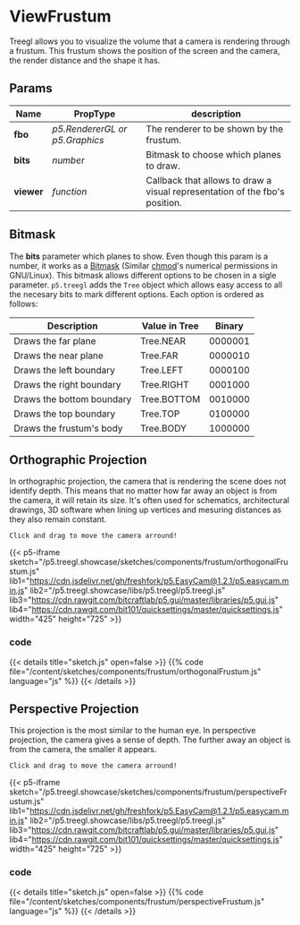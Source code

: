 # ViewFrustum

Treegl allows you to visualize the volume that a camera is rendering through a frustum. This frustum shows the position of the screen and the camera, the render distance and the shape it has.

## Params

| Name | PropType | description |
| ----------- | ----------- | ----------- |
| **fbo** | *p5.RendererGL or p5.Graphics* | The renderer to be shown by the frustum. |
| **bits** | *number* | Bitmask to choose which planes to draw. |
| **viewer** | *function* | Callback that allows to draw a visual representation of the fbo's position. |

## Bitmask

The **bits** parameter which planes to show. Even though this param is a number, it works as a [Bitmask](https://en.wikipedia.org/wiki/Mask_(computing)) (Similar [chmod](https://en.wikipedia.org/wiki/Chmod#Numerical_permissions)'s numerical permissions in GNU/Linux). This bitmask allows different options to be chosen in a sigle parameter. `p5.treegl` adds the `Tree` object which allows easy access to all the necesary bits to mark different options. Each option is ordered as follows: 

| Description | Value in Tree | Binary | 
| ----------- | ----------- | ----------- | 
| Draws the far plane | Tree.NEAR | 0000001 | 
| Draws the near plane | Tree.FAR | 0000010 | 
| Draws the left boundary | Tree.LEFT | 0000100 | 
| Draws the right boundary | Tree.RIGHT | 0001000 | 
| Draws the bottom boundary | Tree.BOTTOM | 0010000 | 
| Draws the top boundary | Tree.TOP | 0100000 | 
| Draws the frustum's body | Tree.BODY | 1000000 | 

## Orthographic Projection

In orthographic projection, the camera that is rendering the scene does not identify depth. This means that no matter how far away an object is from the camera, it will retain its size. It's often used for schematics, architectural drawings, 3D software when lining up vertices and mesuring distances as they also remain constant.

`Click and drag to move the camera arround!`

{{< p5-iframe sketch="/p5.treegl.showcase/sketches/components/frustum/orthogonalFrustum.js" lib1="https://cdn.jsdelivr.net/gh/freshfork/p5.EasyCam@1.2.1/p5.easycam.min.js" lib2="/p5.treegl.showcase/libs/p5.treegl/p5.treegl.js" lib3="https://cdn.rawgit.com/bitcraftlab/p5.gui/master/libraries/p5.gui.js" lib4="https://cdn.rawgit.com/bit101/quicksettings/master/quicksettings.js" width="425" height="725" >}}

### code 

{{< details title="sketch.js" open=false >}}
{{% code file="/content/sketches/components/frustum/orthogonalFrustum.js" language="js" %}}
{{< /details >}}

## Perspective Projection

This projection is the most similar to the human eye. In perspective projection, the camera gives a sense of depth. The further away an object is from the camera, the smaller it appears.

`Click and drag to move the camera arround!`

{{< p5-iframe sketch="/p5.treegl.showcase/sketches/components/frustum/perspectiveFrustum.js" lib1="https://cdn.jsdelivr.net/gh/freshfork/p5.EasyCam@1.2.1/p5.easycam.min.js" lib2="/p5.treegl.showcase/libs/p5.treegl/p5.treegl.js" lib3="https://cdn.rawgit.com/bitcraftlab/p5.gui/master/libraries/p5.gui.js" lib4="https://cdn.rawgit.com/bit101/quicksettings/master/quicksettings.js" width="425" height="725" >}}

### code 

{{< details title="sketch.js" open=false >}}
{{% code file="/content/sketches/components/frustum/perspectiveFrustum.js" language="js" %}}
{{< /details >}}

